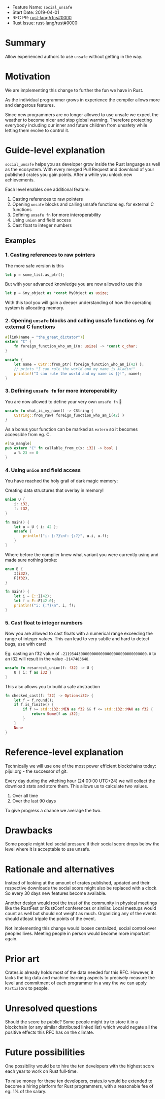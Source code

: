 - Feature Name: `social_unsafe`
- Start Date: 2019-04-01
- RFC PR: [rust-lang/rfcs#0000](https://github.com/rust-lang/rfcs/pull/0000)
- Rust Issue: [rust-lang/rust#0000](https://github.com/rust-lang/rust/issues/0000)

# Summary
[summary]: #summary

Allow experienced authors to use `unsafe` without getting in the way.

# Motivation
[motivation]: #motivation

We are implementing this change to further the fun we have in Rust.

As the individual programmer grows in experience the compiler allows more and dangerous features.

Since new programmers are no longer allowed to use unsafe we expect the weather to become nicer and stop global warming.
Therefore protecting everybody including our inner and future children from unsafety while letting them evolve to control it.

# Guide-level explanation
[guide-level-explanation]: #guide-level-explanation

`social_unsafe` helps you as developer grow inside the Rust language as well as the ecosystem.
With every merged Pull Request and download of your published crates you gain points.
After a while you unlock new achievements.

Each level enables one additional feature:

1. Casting references to raw pointers
2. Opening `unsafe` blocks and calling unsafe functions eg. for external C functions
3. Defining `unsafe fn` for more interoperability
4. Using `union` and field access
5. Cast float to integer numbers

## Examples

### 1. Casting references to raw pointers

The more safe version is this
```rust
let p = some_list.as_ptr();
```

But with your advanced knowledge you are now allowed to use this
```rust
let p = &my_object as *const MyObject as usize;
```

With this tool you will gain a deeper understanding of how the operating system is allocating memory.

### 2. Opening `unsafe` blocks and calling unsafe functions eg. for external C functions


```rust
#[link(name = "the_great_dictator")]
extern "C" {
    fn foreign_function_who_am_i(n: usize) -> *const c_char;
}

unsafe {
    let name = CStr::from_ptr( foreign_function_who_am_i(42) );
    // prints "I can rule the world and my name is Aladin!"
    println!("I can rule the world and my name is {}!", name);
}
```

### 3. Defining `unsafe fn` for more interoperability

You are now allowed to define your very own `unsafe fn` :tada:

```rust
unsafe fn what_is_my_name() -> CString {
    CString::from_raw( foreign_function_who_am_i(42) )
}
```

As a bonus your function can be marked as `extern` so it becomes accessible from eg. C.
```rust
#[no_mangle]
pub extern "C" fn callable_from_c(x: i32) -> bool {
    x % 23 == 0
}
```

### 4. Using `union` and field access

You have reached the holy grail of dark magic memory:

Creating data structures that overlay in memory!

```rust
union U {
    i: i32,
    f: f32,
}

fn main() {
    let u = U { i: 42 };
    unsafe {
        println!("i: {:?}\nf: {:?}", u.i, u.f);
    }
}
```

Where before the compiler knew what variant you were currently using and made sure nothing broke:
```rust
enum E {
    I(i32),
    F(f32),
}

fn main() {
    let i = E::I(42);
    let f = E::F(42.0);
    println!("i: {:?}\n", i, f);
}
```

### 5. Cast float to integer numbers

Now you are allowed to cast floats with a numerical range exceeding the range of integer values.
This can lead to very subtle and hard to detect bugs, use with care!

Eg. casting an f32 value of `-21195443000000000000000000000000000000.0` to an i32 will result in the value `-2147483648`.

```rust
unsafe fn resurrect_union(f: f32) -> U {
    U { i: f as i32 }
}
```

This also allows you to build a safe abstraction
```rust
fn checked_cast(f: f32) -> Option<i32> {
    let f = f.round();
    if f.is_finite() {
        if f >= std::i32::MIN as f32 && f <= std::i32::MAX as f32 {
            return Some(f as i32);
        }
    }
    None
}
```

# Reference-level explanation
[reference-level-explanation]: #reference-level-explanation

Technically we will use one of the most power efficient blockchains today: pijul.org - the successor of git.

Every day during the witching hour (24:00:00 UTC+24) we will collect the download stats and store them.
This allows us to calculate two values.

1. Over all time
2. Over the last 90 days

To give progress a chance we average the two.

# Drawbacks
[drawbacks]: #drawbacks

Some people might feel social pressure if their social score drops below the level where it is acceptable to use unsafe.

# Rationale and alternatives
[rationale-and-alternatives]: #rationale-and-alternatives

Instead of looking at the amount of crates published, updated and their respective downloads the social score might also be replaced with a clock.
So every 30 days new features become available.

Another design would root the trust of the community in physical meetings like the RustFest or RustConf conferences or similar.
Local meetups would count as well but should not weight as much.
Organizing any of the events should atleast tripple the points of the event.

Not implementing this change would loosen centalized, social control over peoples lives.
Meeting people in person would become more important again.

# Prior art
[prior-art]: #prior-art

Crates.io already holds most of the data needed for this RFC.
However, it lacks the big data and machine learning aspects to precisely measure the level and commitment of each programmer in a way the we can apply `PartialOrd` to people.

# Unresolved questions
[unresolved-questions]: #unresolved-questions

Should the score be public?
Some people might try to store it in a blockchain (or any similar distributed linked list) which would negate all the positive effects this RFC has on the climate.

# Future possibilities
[future-possibilities]: #future-possibilities

One possibility would be to hire the ten developers with the highest score each year to work on Rust full-time.

To raise money for these ten developers, crates.io would be extended to become a hiring platform for Rust programmers, with a reasonable fee of eg. 1% of the salary.
